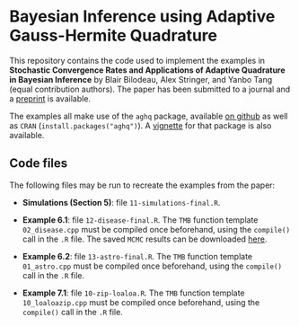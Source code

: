 # Bayesian Inference using Adaptive Gauss-Hermite Quadrature

This repository contains the code used to implement the examples in **Stochastic Convergence Rates and Applications of Adaptive Quadrature in Bayesian Inference** by Blair Bilodeau, Alex Stringer, and Yanbo Tang (equal contribution authors). The paper has been submitted to a journal and a [preprint](https://arxiv.org/abs/2102.06801) is available.

The examples all make use of the `aghq` package, available [on github](https://github.com/awstringer1/aghq) as well as `CRAN` (`install.packages("aghq")`). A [vignette](https://arxiv.org/abs/2101.04468) for that package is also available.

## Code files

The following files may be run to recreate the examples from the paper:

- **Simulations (Section 5)**: file `11-simulations-final.R`.

- **Example 6.1**: file `12-disease-final.R`. The `TMB` function template `02_disease.cpp` must be compiled once beforehand, using the `compile()` call in the `.R` file. The saved `MCMC` results can be downloaded [here](https://drive.google.com/file/d/1_ogYlDHsmQYTviCLqdwiCrxOhLmHoTJ7/view?usp=sharing).

- **Example 6.2**: file `13-astro-final.R`. The `TMB` function template `01_astro.cpp` must be compiled once beforehand, using the `compile()` call in the `.R` file.

- **Example 7.1**: file `10-zip-loaloa.R`. The `TMB` function template `10_loaloazip.cpp` must be compiled once beforehand, using the `compile()` call in the `.R` file.
